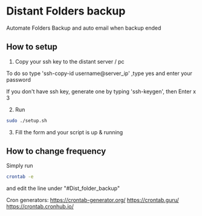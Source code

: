 # Distant Folders backup
Automate Folders Backup and auto email when backup ended


## How to setup

1. Copy your ssh key to the distant server / pc

To do so type 'ssh-copy-id username@server_ip' ,type yes and enter your password

If you don't have ssh key, generate one by typing 'ssh-keygen', then Enter x 3

2. Run

```bash
sudo ./setup.sh
```

3. Fill the form and your script is up & running

## How to change frequency

Simply run
```bash
crontab -e
```
and edit the line under "#Dist_folder_backup"

Cron generators:
https://crontab-generator.org/
https://crontab.guru/
https://crontab.cronhub.io/
